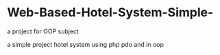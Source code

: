 # Web-Based-Hotel-System-Simple-
a project for OOP subject

a simple project hotel system using php pdo and in oop 
